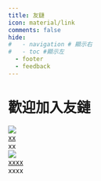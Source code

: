 ```yaml
---
title: 友鏈
icon: material/link
comments: false
hide:
#   - navigation # 顯示右
#   - toc #顯示左
  - footer
  - feedback
---
```


<!-- <head>
<script>
function _howxm(){_howxmQueue.push(arguments)}
window._howxmQueue=window._howxmQueue||[];
_howxm('setAppID','14429fca-cac1-4551-a472-b046a96ebb75');
(function(){var scriptId='howxm_script';
if(!document.getElementById(scriptId)){
var e=document.createElement('script'),
t=document.getElementsByTagName('script')[0];
e.setAttribute('id',scriptId);
e.type='text/javascript';e.async=!0;
e.src='https://static.howxm.com/sdk.js';
t.parentNode.insertBefore(e,t)}})();
</script>
</head> -->

<!-- <div class="markdown-content">
    <h2>歡迎加入友鏈(不分先後)</h2>
</div> -->

# 歡迎加入友鏈
<div id="rcorners4" >

  <div class="links-content"> 
   <div class="link-navigation"> 
    <div class="card"> 
     <img class="ava" src="https://github.com/google/material-design-icons/blob/master/png/device/60fps/materialiconstwotone/48dp/2x/twotone_60fps_black_48dp.png?raw=true" /> 
     <div class="card-header"> 
      <div> 
       <a href="https://xx" target="_blank">xx</a> 
      </div> 
      <div class="info">
       xx
      </div> 
     </div> 
    </div>
   <div class="card"> 
     <img class="ava" src="https://github.com/google/material-design-icons/blob/master/png/device/4g_mobiledata/materialiconssharp/48dp/2x/sharp_4g_mobiledata_black_48dp.png?raw=true" /> 
     <div class="card-header"> 
      <div> 
       <a href="https://xxxx" target="_blank">xxxx</a> 
      </div> 
      <div class="info">
        xxxx
      </div> 
     </div> 
    </div> 
   </div> 
  </div>


<br>


